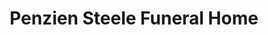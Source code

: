 ---
title: "Penzien Steele Funeral Home"
url: /vassar/penzien-steele-funeral-home/
shop: funeral directors
---